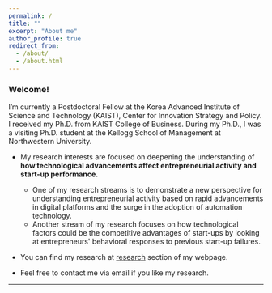 ```yaml
---
permalink: /
title: ""
excerpt: "About me"
author_profile: true
redirect_from: 
  - /about/
  - /about.html
---
```


### Welcome!
I’m currently a Postdoctoral Fellow at the Korea Advanced Institute of Science and Technology (KAIST), Center for Innovation Strategy and Policy. I received my Ph.D. from KAIST College of Business. During my Ph.D., I was a visiting Ph.D. student at the Kellogg School of Management at Northwestern University.

- My research interests are focused on deepening the understanding of **how technological advancements affect entrepreneurial activity and start-up performance.** 
  - One of my research streams is to demonstrate a new perspective for understanding entrepreneurial activity based on rapid advancements in digital platforms and the surge in the adoption of automation technology.
  - Another stream of my research focuses on how technological factors could be the competitive advantages of start-ups by looking at entrepreneurs' behavioral responses to previous start-up failures. 


- You can find my research at [research](https://frintstones.github.io/publications/) section of my webpage.<br/>

- Feel free to contact me via email if you like my research.

------

